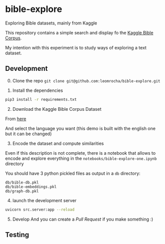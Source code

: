 # bible-explore
Exploring Bible datasets, mainly from Kaggle

This repository contains a simple search and display fo the [Kaggle Bible Corpus](https://www.kaggle.com/oswinrh/bible).

My intention with this experiment is to study ways of exploring a text dataset.

## Development

0. Clone the repo 
`git clone git@github.com:leomrocha/bible-explore.git`

1. Install the dependencies
```bash
pip3 install -r requirements.txt
```
2. Download the Kaggle Bible Corpus Dataset

From [here](https://www.kaggle.com/oswinrh/bible)

And select the language you want (this demo is built with the english one but it can be changed)

3. Encode the dataset and compute similarities 

Even if this description is not complete, there is a notebook that allows to encode and explore everything in the `notebooks/bible-explore-one.ipynb` directory

You should have 3 python pickled files as output in a `db` directory:
```
db/bible-db.pkl
db/bible-embeddings.pkl
db/graph-db.pkl
```

4. launch the development server
```bash
uvicorn src.server:app --reload
```

5. Develop
And you can create a _Pull Request_ if you make something :)

## Testing

